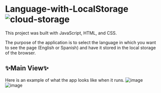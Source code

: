 # Language-with-LocalStorage ![cloud-storage](https://github.com/DarielEGM/Language-with-LocalStorage/assets/123778387/9e26fd74-ab89-4334-be3d-f87602b49067)

This project was built with JavaScript, HTML, and CSS.

The purpose of the application is to select the language in which you want to see the page (English or Spanish) and have it stored in the local storage of the browser.

## ✨**Main View**✨

Here is an example of what the app looks like when it runs.
![image](https://github.com/DarielEGM/Language-with-LocalStorage/assets/123778387/53a6d5a0-104d-48b0-9304-79fc8a8fbd63)
![image](https://github.com/DarielEGM/Language-with-LocalStorage/assets/123778387/94063d73-aa09-4b01-950a-5b4b1f28c990)
